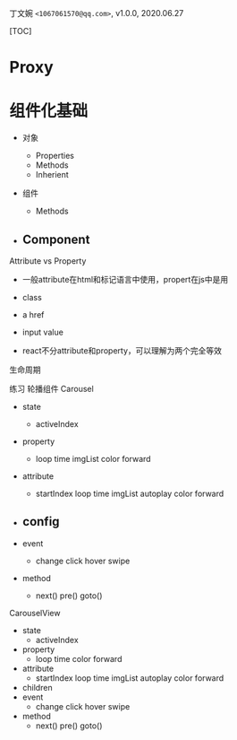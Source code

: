 丁文婉 `<1067061570@qq.com>`, v1.0.0,  2020.06.27

[TOC]

# Proxy


# 组件化基础

- 对象
    - Properties
    - Methods
    - Inherient
- 组件
    - Methods

- Component 
    - 


Attribute vs Property
- 一般attribute在html和标记语言中使用，propert在js中是用
- class
- a href
- input value

- react不分attribute和property，可以理解为两个完全等效

生命周期


练习
轮播组件
Carousel
- state 
    - activeIndex
- property
    - loop time imgList color forward
- attribute
    - startIndex loop time imgList autoplay color forward
- config
    - 
- event
    - change click hover swipe

- method
    - next() pre() goto()

CarouselView
- state 
    - activeIndex
- property
    - loop time color forward
- attribute
    - startIndex loop time imgList autoplay color forward
- children
- event
    - change click hover swipe
- method
    - next() pre() goto()